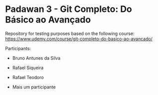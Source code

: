 # Padawan 3 - Git Completo: Do Básico ao Avançado

Repository for testing purposes based on the following course:
https://www.udemy.com/course/git-completo-do-basico-ao-avancado/

Participants:
- Bruno Antunes da Silva

- Rafael Siqueira
- Rafael Teodoro
- Mais um participante 
